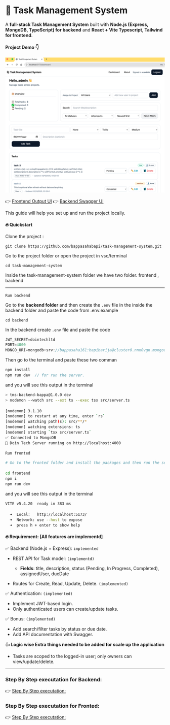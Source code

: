 # 🚀 Task Management System

A **full-stack Task Management System** built with **Node.js (Express, MongoDB, TypeScript) for backend** and **React + Vite Typescript, Tailwind for frontend**.  


#### Project Demo :point_down:

[![Project Demo](./images/dashboard.png)](https://drive.google.com/file/d/1rI5VBwwmZSq0UnRMKzwE9Uw9Jit_hf0v/view?usp=sharing)


👉 [Frontend Output UI](https://github.com/bappasahabapi/task-management-system/blob/main/fronted/Readme.md)
👉 [Backend Swagger UI](https://github.com/bappasahabapi/task-management-system/blob/main/fronted/Readme.md)

This guide will help you set up and run the project locally.


#### 🔥 Quickstart

Clone the project :

    git clone https://github.com/bappasahabapi/task-management-system.git

Go to the project folder or open the project in vsc/terminal
    
    cd task-management-system

Inside the task-management-system folder we have two folder. frontend , backend

---

`Run backend`


Go to the **backend folder** and then create the `.env` file in the inside the backend folder and paste the code from .env.example

    cd backend
  
In the backend create  `.env` file and  paste the code
```ts
JWT_SECRET=dointechltd
PORT=4000
MONGO_URI=mongodb+srv://bappasaha161:bapibarija@cluster0.nnn0vgn.mongodb.net/doinTech?retryWrites=true&w=majority&appName=Cluster0

```
Then go to the terminal and paste these two comman
```ts
npm install
npm run dev  // for run the server.

```
and you will see this output in the terminal

```bash
> tms-backend-bappa@1.0.0 dev
> nodemon --watch src --ext ts --exec tsx src/server.ts

[nodemon] 3.1.10
[nodemon] to restart at any time, enter `rs`
[nodemon] watching path(s): src/**/*
[nodemon] watching extensions: ts
[nodemon] starting `tsx src/server.ts`
✅ Connected to MongoDB
🚀 Doin Tech Server running on http://localhost:4000
```

`Run fronted`

```bash
# Go to the fronted folder and install the packages and then run the server

cd frontend
npm i
npm run dev

```

and you will see this output in the terminal
```bash
VITE v5.4.20  ready in 383 ms

  ➜  Local:   http://localhost:5173/
  ➜  Network: use --host to expose
  ➜  press h + enter to show help

```



#### 🔥 Requirement: [All features are implementd]

✅  Backend (Node.js + Express): `implemented`

- REST API for Task model: `(implementd)`
    - **Fields**: title, description, status (Pending, In Progress, Completed),
assignedUser, dueDate

- Routes for Create, Read, Update, Delete. `(implemented)`



✅ Authentication: `(implemented)`

- Implement JWT-based login.
-  Only authenticated users can create/update tasks.

✅ Bonus: `(implemented)`

- Add search/filter tasks by status or due date.
- Add API documentation with Swagger.


👍 **Logic wise Extra things needed to be added for scale up the application**

- Tasks are scoped to the logged-in user; only owners can view/update/delete.

---

### Step By Step executation for Backend:

👉 [Step By Step executation:](https://github.com/bappasahabapi/task-management-system/blob/main/backend/Readme.md) 

### Step By Step executation for Fronted:

👉 [Step By Step executation:](https://github.com/bappasahabapi/task-management-system/blob/main/fronted/Readme.md) 

